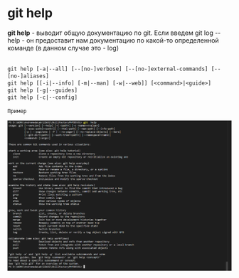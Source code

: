 # git help

**git help** - выводит общую документацию по git. Если введем git log --help - он предоставит нам документацию по какой-то определенной команде (в данном случае это - log)


```bash=

git help [-a|--all] [--[no-]verbose] [--[no-]external-commands] [--[no-]aliases]
git help [[-i|--info] [-m|--man] [-w|--web]] [<command>|<guide>]
git help [-g|--guides]
git help [-c|--config]

```


``Пример``

![git help](/pics/Help.png)